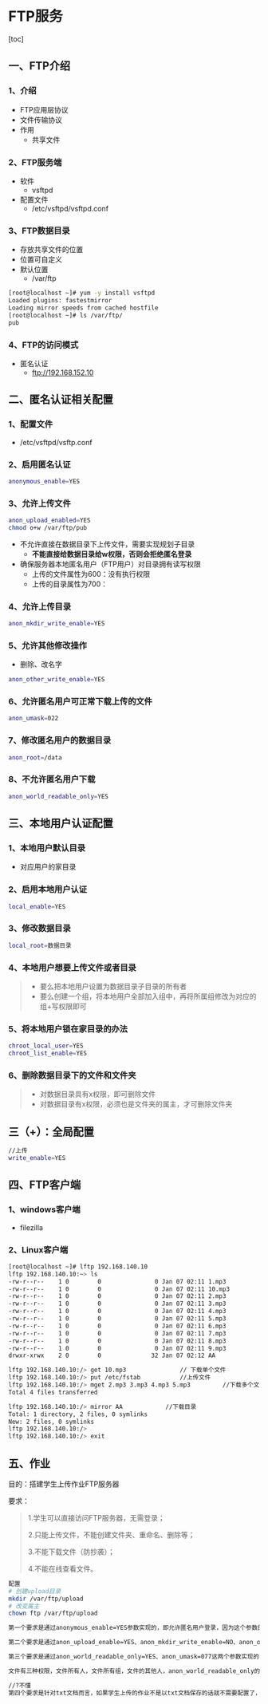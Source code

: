 # FTP服务

[toc]

## 一、FTP介绍

### 1、介绍

* FTP应用层协议
* 文件传输协议
* 作用
  * 共享文件

### 2、FTP服务端

* 软件
  * vsftpd
* 配置文件
  * /etc/vsftpd/vsftpd.conf

### 3、FTP数据目录

* 存放共享文件的位置
* 位置可自定义
* 默认位置
  * /var/ftp

```bash
[root@localhost ~]# yum -y install vsftpd
Loaded plugins: fastestmirror
Loading mirror speeds from cached hostfile
[root@localhost ~]# ls /var/ftp/
pub
```

### 4、FTP的访问模式

* 匿名认证
  * ftp://192.168.152.10  





## 二、匿名认证相关配置

### 1、配置文件

* /etc/vsftpd/vsftp.conf

### 2、启用匿名认证

```bash
anonymous_enable=YES
```

### 3、允许上传文件

```bash
anon_upload_enabled=YES
chmod o+w /var/ftp/pub
```

* 不允许直接在数据目录下上传文件，需要实现规划子目录
  * **不能直接给数据目录给w权限，否则会拒绝匿名登录**
* 确保服务器本地匿名用户（FTP用户）对目录拥有读写权限
  * 上传的文件属性为600：没有执行权限
  * 上传的目录属性为700：

### 4、允许上传目录

```bash
anon_mkdir_write_enable=YES
```

### 5、允许其他修改操作

* 删除、改名字

```bash
anon_other_write_enable=YES
```

### 6、允许匿名用户可正常下载上传的文件

```bash
anon_umask=022
```

### 7、修改匿名用户的数据目录

```bash
anon_root=/data
```

### 8、不允许匿名用户下载

```bash
anon_world_readable_only=YES
```



## 三、本地用户认证配置

### 1、本地用户默认目录

* 对应用户的家目录

### 2、启用本地用户认证

```bash
local_enable=YES
```

### 3、修改数据目录

```bash
local_root=数据目录
```

### 4、本地用户想要上传文件或者目录

> * 要么把本地用户设置为数据目录子目录的所有者
> * 要么创建一个组，将本地用户全部加入组中，再将所属组修改为对应的组+写权限即可

### 5、将本地用户锁在家目录的办法

```bash
chroot_local_user=YES
chroot_list_enable=YES
```

### 6、删除数据目录下的文件和文件夹

> * 对数据目录具有x权限，即可删除文件
> * 对数据目录有x权限，必须也是文件夹的属主，才可删除文件夹

## 三（+）：全局配置

```bash
//上传
write_enable=YES
```



## 四、FTP客户端

### 1、windows客户端

* filezilla

### 2、Linux客户端

```bash
[root@localhost ~]# lftp 192.168.140.10 
lftp 192.168.140.10:~> ls              
-rw-r--r--    1 0        0               0 Jan 07 02:11 1.mp3
-rw-r--r--    1 0        0               0 Jan 07 02:11 10.mp3
-rw-r--r--    1 0        0               0 Jan 07 02:11 2.mp3
-rw-r--r--    1 0        0               0 Jan 07 02:11 3.mp3
-rw-r--r--    1 0        0               0 Jan 07 02:11 4.mp3
-rw-r--r--    1 0        0               0 Jan 07 02:11 5.mp3
-rw-r--r--    1 0        0               0 Jan 07 02:11 6.mp3
-rw-r--r--    1 0        0               0 Jan 07 02:11 7.mp3
-rw-r--r--    1 0        0               0 Jan 07 02:11 8.mp3
-rw-r--r--    1 0        0               0 Jan 07 02:11 9.mp3
drwxr-xrwx    2 0        0              32 Jan 07 02:12 AA

lftp 192.168.140.10:/> get 10.mp3 				// 下载单个文件
lftp 192.168.140.10:/> put /etc/fstab			//上传文件
lftp 192.168.140.10:/> mget 2.mp3 3.mp3 4.mp3 5.mp3 		//下载多个文件
Total 4 files transferred

lftp 192.168.140.10:/> mirror AA			//下载目录
Total: 1 directory, 2 files, 0 symlinks                   
New: 2 files, 0 symlinks
lftp 192.168.140.10:/> 
lftp 192.168.140.10:/> exit
```

## 五、作业

目的：搭建学生上传作业FTP服务器

要求：

> 1.学生可以直接访问FTP服务器，无需登录；
>
> 2.只能上传文件，不能创建文件夹、重命名、删除等；
>
> 3.不能下载文件（防抄袭）；
>
> 4.不能在线查看文件。

```bash
配置
# 创建upload目录
mkdir /var/ftp/upload
# 改变属主
chown ftp /var/ftp/upload

第一个要求是通过anonymous_enable=YES参数实现的，即允许匿名用户登录，因为这个参数的值默认就是YES，所以可以不写入配置文件。

第二个要求是通过anon_upload_enable=YES、anon_mkdir_write_enable=NO、anon_other_write_enable=NO这三个参数实现，即允许匿名用户上传，不允许匿名用户创建目录和其他写入权限（删除和重命名），因为anon_mkdir_write_enable和anon_other_write_enable这两个参数默认值都是NO，所以也可以不写入配置文件。

第三个要求是通过anon_world_readable_only=YES、anon_umask=077这两个参数实现的，默认情况下，匿名用户所有上传下载，所使用的用户都是ftp用户的权限，若要上传文件，则需要ftp用户有写的权限，若要下载，则需要ftp用户有读的权限，即一般情况下，ftp用户对文件有读权限就对文件有下载权限了

文件有三种权限，文件所有人，文件所有组，文件的其他人，anon_world_readable_only的意思是，当他为YES时候，文件的其他人必须有读的权限才允许下载，单单文件所有人为ftp且有读权限是无法下载的，必须其他人也有读权限，才允许下载；若为NO则只要ftp用户对文件有读权限即可下载

//?不懂
第四个要求是针对txt文档而言，如果学生上传的作业不是以txt文档保存的话就不需要配置了，当然，你可以利用file_open_mode=0000来控制上传文件的权限，这样就算是txt文件，也无法在线查看了。
```

